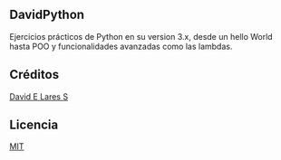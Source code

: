 ## DavidPython

Ejercicios prácticos de Python en su version 3.x, desde un hello World hasta POO y funcionalidades avanzadas como las lambdas.

## Créditos
[David E Lares S](https://davidlares.com)

## Licencia
[MIT](https://opensource.org/licenses/MIT)
